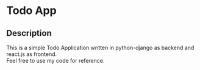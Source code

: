 # Todo App
## Description
This is a simple Todo Application written in python-django as backend and react.js as frontend. \
Feel free to use my code for reference.
